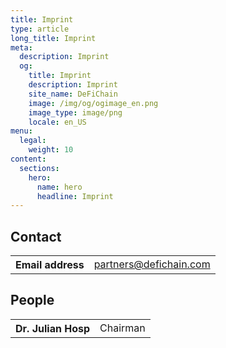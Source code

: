 ```yaml
---
title: Imprint
type: article
long_title: Imprint
meta:
  description: Imprint
  og:
    title: Imprint
    description: Imprint
    site_name: DeFiChain
    image: /img/og/ogimage_en.png
    image_type: image/png
    locale: en_US
menu:
  legal:
    weight: 10
content:
  sections:
    hero:
      name: hero
      headline: Imprint
---
```


<!-- ## DeFiChain Foundation

<table>
  <tr>
    <th>Country of Registration</th>
    <td>Singapore</td>
  </tr>
  <tr>
    <th>UEN</th>
    <td>201937328C</td>
  </tr>
  <tr>
    <th>Address</th>
    <td>
      7 Temasek Boulevard<br>
      #12-07 Suntec Tower One<br>
      Singapore 038987
    </td>
  </tr>
</table> -->

## Contact

<table>
  <tr>
    <th>Email address</th>
    <td><a href="mailto:partners@defichain.com">partners@defichain.com</a></td>
  </tr>
</table>

## People

<table>
  <tr>
    <th>Dr. Julian Hosp</th>
    <td>Chairman</td>
  </tr>
</table>